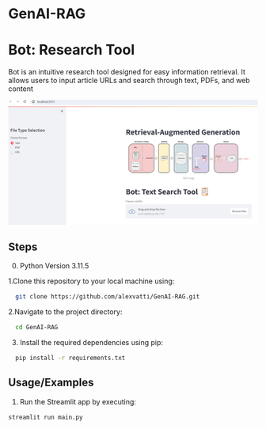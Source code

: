 # GenAI-RAG

# Bot: Research Tool 

Bot is an intuitive research tool designed for easy information retrieval. 
It allows users to input article URLs and search through text, PDFs, and web content

![](tool.png)

## Steps

0. Python Version 3.11.5

1.Clone this repository to your local machine using:

```bash
  git clone https://github.com/alexvatti/GenAI-RAG.git
```
2.Navigate to the project directory:

```bash
  cd GenAI-RAG
```
3. Install the required dependencies using pip:

```bash
  pip install -r requirements.txt
```
## Usage/Examples

1. Run the Streamlit app by executing:
```bash
streamlit run main.py
